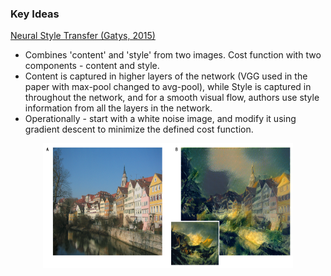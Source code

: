 ### Key Ideas

[Neural Style Transfer (Gatys, 2015)](https://github.com/uditgt/DeepLearning/blob/main/papers/Paper%20-%20Neural%20Style%20Transfer%20(Gatys%2C%202015).pdf)
  * Combines 'content' and 'style' from two images. Cost function with two components - content and style. 
  * Content is captured in higher layers of the network (VGG used in the paper with max-pool changed to avg-pool), while Style is captured in throughout the network, and for a smooth visual flow, authors use style information from all the layers in the network.
  * Operationally - start with a white noise image, and modify it using gradient descent to minimize the defined cost function.
 
  <p align="center"><img width="400" height="200" src="https://github.com/uditgt/DeepLearning/blob/main/papers/image_gatys.png"></p>
  
